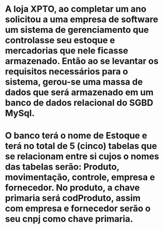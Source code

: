 #  A loja XPTO, ao completar um ano  solicitou a uma empresa de software um  sistema de gerenciamento que controlasse seu estoque e mercadorias  que nele ficasse armazenado.  Então ao  se levantar os requisitos  necessários para o sistema, gerou-se uma massa de dados  que será armazenado em um banco de dados relacional do SGBD MySql. 

  #  O banco terá o nome de  Estoque e terá no total de 5 (cinco) tabelas que se relacionam entre si cujos o nomes das tabelas serão: Produto, movimentação, controle, empresa e fornecedor. No produto, a chave primaria será codProduto, assim com  empresa  e fornecedor serão o seu  cnpj como chave primaria.
